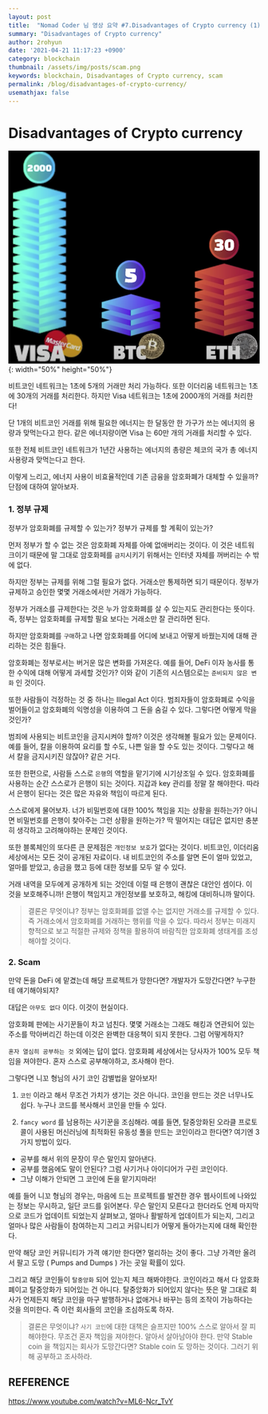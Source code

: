```yaml
---
layout: post
title:  "Nomad Coder 님 영상 요약 #7.Disadvantages of Crypto currency (1)"
summary: "Disadvantages of Crypto currency"
author: 2rohyun
date: '2021-04-21 11:17:23 +0900'
category: blockchain
thumbnail: /assets/img/posts/scam.png 
keywords: blockchain, Disadvantages of Crypto currency, scam
permalink: /blog/disadvantages-of-crypto-currency/
usemathjax: false
---
```

# Disadvantages of Crypto currency

![visa](/assets/img/posts/visa.png){: width="50%" height="50%"}

비트코인 네트워크는 1초에 5개의 거래만 처리 가능하다. 또한 이더리움 네트워크는 1초에 30개의 거래를 처리한다. 하지만 Visa 네트워크는 1초에 2000개의 거래를 처리한다!

단 1개의 비트코인 거래를 위해 필요한 에너지는 한 달동안 한 가구가 쓰는 에너지의 용량과 맞먹는다고 한다. 같은 에너지량이면 Visa 는 60만 개의 거래를 처리할 수 있다.

또한 전체 비트코인 네트워크가 1년간 사용하는 에너지의 총량은 체코의 국가 총 에너지 사용량과 맞먹는다고 한다. 

이렇게 느리고, 에너지 사용이 비효율적인데 기존 금융을 암호화폐가 대체할 수 있을까? 단점에 대하여 알아보자.

### 1. 정부 규제

정부가 암호화폐를 규제할 수 있는가? 정부가 규제를 할 계획이 있는가?

먼저 정부가 할 수 없는 것은 암호화폐 자체를 아예 없애버리는 것이다. 이 것은 네트워크이기 때문에 말 그대로 암호화페를 `금지`시키기 위해서는 인터넷 자체를 꺼버리는 수 밖에 없다. 

하지만 정부는 규제를 위해 그럴 필요가 없다. 거래소만 통제하면 되기 때문이다. 정부가 규제하고 승인한 몇몇 거래소에서만 거래가 가능하다. 

정부가 거래소를 규제한다는 것은 누가 암호화폐를 살 수 있는지도 관리한다는 뜻이다. 즉, 정부는 암호화폐를 규제할 필요 보다는 거래소만 잘 관리하면 된다. 

하지만 암호화폐를 `구매`하고 나면 암호화폐를 어디에 보내고 어떻게 바꿨는지에 대해 관리하는 것은 힘들다. 

암호화폐는 정부로서는 버거운 많은 변화를 가져온다. 예를 들어, DeFi 이자 농사를 통한 수익에 대해 어떻게 과세할 것인가? 이와 같이 기존의 시스템으로는 `준비되지 않은 변화` 인 것이다. 

또한 사람들이 걱정하는 것 중 하나는 Illegal Act 이다. 범죄자들이 암호화폐로 수익을 벌어들이고 암호화폐의 익명성을 이용하여 그 돈을 숨길 수 있다. 그렇다면 어떻게 막을 것인가?

범죄에 사용되는 비트코인을 금지시켜야 할까? 이것은 생각해볼 필요가 있는 문제이다. 예를 들어, 칼을 이용하여 요리를 할 수도, 나쁜 일을 할 수도 있는 것이다. 그렇다고 해서 칼을 금지시키진 않잖아? 같은 거다.

또한 한편으로, 사람들 스스로 `은행`의 역할을 맡기기에 시기상조일 수 있다. 암호화폐를 사용하는 순간 스스로가 은행이 되는 것이다. 지갑과 key 관리를 정말 잘 해야한다. 따라서 은행이 된다는 것은 많은 자유와 책임이 따르게 된다.

스스로에게 물어보자. 너가 비밀번호에 대한 100% 책임을 지는 상황을 원하는가? 아니면 비밀번호를 은행이 찾아주는 그런 상황을 원하는가? 딱 떨어지는 대답은 없지만 충분히 생각하고 고려해야하는 문제인 것이다.

또한 블록체인의 또다른 큰 문제점은 `개인정보 보호`가 없다는 것이다. 비트코인, 이더리움 세상에서는 모든 것이 공개된 자료이다. 내 비트코인의 주소를 알면 돈이 얼마 있었고, 얼마를 받았고, 송금을 했고 등에 대한 정보를 모두 알 수 있다.

거래 내역을 모두에게 공개하게 되는 것인데 이럴 때 은행이 괜찮은 대안인 셈이다. 이 것을 보호해주니까! 은행이 책임지고 개인정보를 보호하고, 해킹에 대비하니까 말이다.

> 결론은 무엇이냐? 정부는 암호화폐를 없앨 수는 없지만 거래소를 규제할 수 있다. 즉 거래소에서 암호화폐를 거래하는 행위를 막을 수 있다. 따라서 정부는 미래지향적으로 보고 적절한 규제와 정책을 활용하여 바람직한 암호화폐 생태계를 조성해야할 것이다. 

### 2. Scam

만약 돈을 DeFi 에 맡겼는데 해당 프로젝트가 망한다면? 개발자가 도망간다면? 누구한테 얘기해야되지? 

대답은 `아무도 없다` 이다. 이것이 현실이다.

암호화폐 판에는 사기꾼들이 차고 넘친다. 몇몇 거래소는 그래도 해킹과 연관되어 있는 주소를 막아버리긴 하는데 이것은 완벽한 대응책이 되지 못한다. 그럼 어떻게하지?

`혼자 열심히 공부하는 것` 외에는 답이 없다. 암호화폐 세상에서는 당사자가 100% 모두 책임을 져야한다. 혼자 스스로 공부해야하고, 조사해야 한다. 

그렇다면 니꼬 형님의 사기 코인 감별법을 알아보자!

1. `코인` 이라고 해서 무조건 가치가 생기는 것은 아니다. 코인을 만드는 것은 너무나도 쉽다. 누구나 코드를 복사해서 코인을 만들 수 있다. 

2. `fancy word` 를 남용하는 사기꾼을 조심해라. 예를 들면, 탈중앙화된 오라클 프로토콜이 사용된 머신러닝에 최적화된 유동성 풀을 만드는 코인이라고 한다면? 여기엔 3가지 방법이 있다.
* 공부를 해서 위의 문장이 무슨 말인지 알아낸다.
* 공부를 했음에도 말이 안된다? 그럼 사기거나 아이디어가 구린 코인이다.
* 그냥 이해가 안되면 그 코인에 돈을 맡기지마라!

예를 들어 니꼬 형님의 경우는, 마음에 드는 프로젝트를 발견한 경우 웹사이트에 나와있는 정보는 무시하고, 일단 코드를 읽어본다. 무슨 말인지 모른다고 한더라도 언제 마지막으로 코드가 업데이트 되었는지 살펴보고, 얼마나 활발하게 업데이트가 되는지, 그리고 얼마나 많은 사람들이 참여하는지 그리고 커뮤니티가 어떻게 돌아가는지에 대해 확인한다. 

만약 해당 코인 커뮤니티가 가격 얘기만 한다면? 멀리하는 것이 좋다. 그냥 가격만 올려서 팔고 도망 ( Pumps and Dumps ) 가는 곳일 확률이 있다. 

그리고 해당 코인들이 `탈중앙화` 되어 있는지 체크 해봐야한다. 코인이라고 해서 다 암호화폐이고 탈중앙화가 되어있는 건 아니다. 탈중앙화가 되어있지 않다는 뜻은 말 그대로 회사가 언제든지 해당 코인을 마구 발행하거나 없애거나 바꾸는 등의 조작이 가능하다는 것을 의미한다. 즉 이런 회사들의 코인을 조심하도록 하자. 

> 결론은 무엇이냐? `사기 코인`에 대한 대책은 슬프지만 100% 스스로 알아서 잘 피해야한다. 무조건 혼자 책임을 져야한다. 알아서 살아남아야 한다. 만약 Stable coin 을 책임지는 회사가 도망간다면? Stable coin 도 망하는 것이다. 그러기 위해 공부하고 조사하라.


## REFERENCE

https://www.youtube.com/watch?v=ML6-Ncr_TvY
 